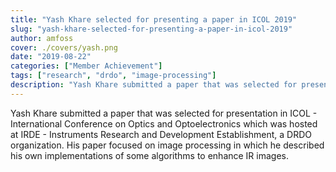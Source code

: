```yaml
---
title: "Yash Khare selected for presenting a paper in ICOL 2019"
slug: "yash-khare-selected-for-presenting-a-paper-in-icol-2019"
author: amfoss
cover: ./covers/yash.png
date: "2019-08-22"
categories: ["Member Achievement"]
tags: ["research", "drdo", "image-processing"]
description: "Yash Khare submitted a paper that was selected for presentation in ICOL - International Conference on Optics and Optoelectronics which was hosted at IRDE - Instruments Research and Development Establishment, a DRDO organization."
---
```


Yash Khare submitted a paper that was selected for presentation in ICOL - International Conference on Optics and Optoelectronics which was hosted at IRDE - Instruments Research and Development Establishment, a DRDO organization. His paper focused on image processing in which he described his own implementations of some algorithms to enhance IR images.